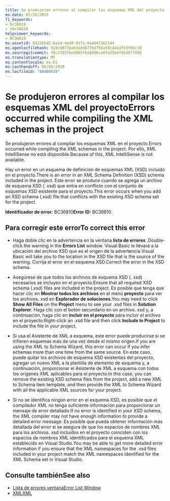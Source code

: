 ```yaml
---
title: Se produjeron errores al compilar los esquemas XML del proyecto
ms.date: 07/20/2015
f1_keywords:
- bc36810
- vbc36810
helpviewer_keywords:
- BC36810
ms.assetid: 9323b5d2-ba14-4e49-91f1-9ad647162144
ms.openlocfilehash: 919c6873ba63addb776d756a58c44a3fe3f0ec3d
ms.sourcegitcommit: f8c270376ed905f6a8896ce0fe25b4f4b38ff498
ms.translationtype: MT
ms.contentlocale: es-ES
ms.lasthandoff: 06/04/2020
ms.locfileid: "84409638"
---
```

# <a name="errors-occurred-while-compiling-the-xml-schemas-in-the-project"></a><span data-ttu-id="3425c-102">Se produjeron errores al compilar los esquemas XML del proyecto</span><span class="sxs-lookup"><span data-stu-id="3425c-102">Errors occurred while compiling the XML schemas in the project</span></span>
<span data-ttu-id="3425c-103">Se produjeron errores al compilar los esquemas XML en el proyecto.</span><span class="sxs-lookup"><span data-stu-id="3425c-103">Errors occurred while compiling the XML schemas in the project.</span></span> <span data-ttu-id="3425c-104">Por ello, XML IntelliSense no está disponible.</span><span class="sxs-lookup"><span data-stu-id="3425c-104">Because of this, XML IntelliSense is not available.</span></span>  
  
 <span data-ttu-id="3425c-105">Hay un error en un esquema de definición de esquemas XML (XSD) incluido en el proyecto.</span><span class="sxs-lookup"><span data-stu-id="3425c-105">There is an error in an XML Schema Definition (XSD) schema included in the project.</span></span> <span data-ttu-id="3425c-106">Este error se produce cuando se agrega un archivo de esquema XSD (. xsd) que entra en conflicto con el conjunto de esquemas XSD existente para el proyecto.</span><span class="sxs-lookup"><span data-stu-id="3425c-106">This error occurs when you add an XSD schema (.xsd) file that conflicts with the existing XSD schema set for the project.</span></span>  
  
 <span data-ttu-id="3425c-107">**Identificador de error:** BC36810</span><span class="sxs-lookup"><span data-stu-id="3425c-107">**Error ID:** BC36810</span></span>  
  
## <a name="to-correct-this-error"></a><span data-ttu-id="3425c-108">Para corregir este error</span><span class="sxs-lookup"><span data-stu-id="3425c-108">To correct this error</span></span>  
  
- <span data-ttu-id="3425c-109">Haga doble clic en la advertencia en la ventana **lista de errores** .</span><span class="sxs-lookup"><span data-stu-id="3425c-109">Double-click the warning in the **Errors List** window.</span></span> <span data-ttu-id="3425c-110">Visual Basic le llevará a la ubicación del archivo XSD que es el origen de la advertencia.</span><span class="sxs-lookup"><span data-stu-id="3425c-110">Visual Basic will take you to the location in the XSD file that is the source of the warning.</span></span> <span data-ttu-id="3425c-111">Corrija el error en el esquema XSD.</span><span class="sxs-lookup"><span data-stu-id="3425c-111">Correct the error in the XSD schema.</span></span>  
  
- <span data-ttu-id="3425c-112">Asegúrese de que todos los archivos de esquema XSD (. xsd) necesarios se incluyen en el proyecto.</span><span class="sxs-lookup"><span data-stu-id="3425c-112">Ensure that all required XSD schema (.xsd) files are included in the project.</span></span> <span data-ttu-id="3425c-113">Es posible que tenga que hacer clic en **Mostrar todos los archivos** en el menú **proyecto** para ver los archivos. xsd en **Explorador de soluciones**.</span><span class="sxs-lookup"><span data-stu-id="3425c-113">You may need to click **Show All Files** on the **Project** menu to see your .xsd files in **Solution Explorer**.</span></span> <span data-ttu-id="3425c-114">Haga clic con el botón secundario en un archivo. xsd y, a continuación, haga clic en **incluir en el proyecto** para incluir el archivo en el proyecto.</span><span class="sxs-lookup"><span data-stu-id="3425c-114">Right-click an .xsd file and then click **Include In Project** to include the file in your project.</span></span>  
  
- <span data-ttu-id="3425c-115">Si usa el Asistente de XML a esquema, este error puede producirse si se infieren esquemas más de una vez desde el mismo origen.</span><span class="sxs-lookup"><span data-stu-id="3425c-115">If you are using the XML to Schema Wizard, this error can occur if you infer schemas more than one time from the same source.</span></span> <span data-ttu-id="3425c-116">En este caso, puede quitar los archivos de esquema XSD existentes del proyecto, agregar un nuevo XML a la plantilla de elemento de esquema y, a continuación, proporcionar el Asistente de XML a esquema con todos los orígenes XML aplicables para el proyecto.</span><span class="sxs-lookup"><span data-stu-id="3425c-116">In this case, you can remove the existing XSD schema files from the project, add a new XML to Schema item template, and then provide the XML to Schema Wizard with all the applicable XML sources for your project.</span></span>  
  
- <span data-ttu-id="3425c-117">Si no se identifica ningún error en el esquema XSD, es posible que el compilador XML no tenga suficiente información para proporcionar un mensaje de error detallado.</span><span class="sxs-lookup"><span data-stu-id="3425c-117">If no error is identified in your XSD schema, the XML compiler may not have enough information to provide a detailed error message.</span></span> <span data-ttu-id="3425c-118">Es posible que pueda obtener información más detallada del error si se asegura de que los espacios de nombres XML para los archivos. xsd incluidos en el proyecto coinciden con los espacios de nombres XML identificados para el esquema XML establecido en Visual Studio.</span><span class="sxs-lookup"><span data-stu-id="3425c-118">You may be able to get more detailed error information if you ensure that the XML namespaces for the .xsd files included in your project match the XML namespaces identified for the XML Schema set in Visual Studio.</span></span>  
  
## <a name="see-also"></a><span data-ttu-id="3425c-119">Consulte también</span><span class="sxs-lookup"><span data-stu-id="3425c-119">See also</span></span>

- [<span data-ttu-id="3425c-120">Lista de errores ventana</span><span class="sxs-lookup"><span data-stu-id="3425c-120">Error List Window</span></span>](/visualstudio/ide/reference/error-list-window)
- [<span data-ttu-id="3425c-121">XML</span><span class="sxs-lookup"><span data-stu-id="3425c-121">XML</span></span>](../../programming-guide/language-features/xml/index.md)
